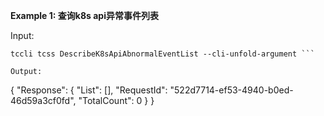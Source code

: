 **Example 1: 查询k8s api异常事件列表**



Input: 

```
tccli tcss DescribeK8sApiAbnormalEventList --cli-unfold-argument ```

Output: 
```
{
    "Response": {
        "List": [],
        "RequestId": "522d7714-ef53-4940-b0ed-46d59a3cf0fd",
        "TotalCount": 0
    }
}
```


